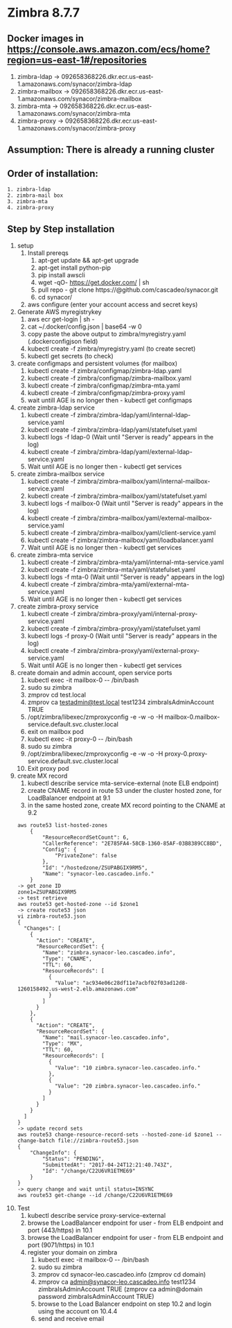 # Zimbra 8.7.7

## Docker images in https://console.aws.amazon.com/ecs/home?region=us-east-1#/repositories
1. zimbra-ldap -> 092658368226.dkr.ecr.us-east-1.amazonaws.com/synacor/zimbra-ldap
2. zimbra-mailbox -> 092658368226.dkr.ecr.us-east-1.amazonaws.com/synacor/zimbra-mailbox
3. zimbra-mta -> 092658368226.dkr.ecr.us-east-1.amazonaws.com/synacor/zimbra-mta
4. zimbra-proxy -> 092658368226.dkr.ecr.us-east-1.amazonaws.com/synacor/zimbra-proxy

## Assumption: There is already a running cluster

## Order of installation:
	1. zimbra-ldap
	2. zimbra-mail box
	3. zimbra-mta
	4. zimbra-proxy


## Step by Step installation
1. setup
	1. Install prereqs
		1. apt-get update && apt-get upgrade
		2. apt-get install python-pip
		3. pip install awscli
		4. wget -qO- https://get.docker.com/ | sh
		5. pull repo - git clone https://<git-user>@github.com/cascadeo/synacor.git
		6. cd synacor/
	2. aws configure (enter your account access and secret keys)
2. Generate AWS myregistrykey
	1. aws ecr get-login | sh -
	2. cat ~/.docker/config.json | base64 -w 0
	3. copy paste the above output to zimbra/myregistry.yaml (.dockerconfigjson field)
	4. kubectl create -f zimbra/myregistry.yaml (to create secret)
	5. kubectl get secrets (to check)
3. create configmaps and persistent volumes (for mailbox)
	1. kubectl create -f zimbra/configmap/zimbra-ldap.yaml
	2. kubectl create -f zimbra/configmap/zimbra-mailbox.yaml
	3. kubectl create -f zimbra/configmap/zimbra-mta.yaml
	4. kubectl create -f zimbra/configmap/zimbra-proxy.yaml
	5. wait untill AGE is no longer <invalid> then - kubectl get configmaps
4. create zimbra-ldap service
	1. kubectl create -f zimbra/zimbra-ldap/yaml/internal-ldap-service.yaml
	2. kubectl create -f zimbra/zimbra-ldap/yaml/statefulset.yaml
	3. kubectl logs -f ldap-0 (Wait until "Server is ready" appears in the log)
	4. kubectl create -f zimbra/zimbra-ldap/yaml/external-ldap-service.yaml
	5. Wait until AGE is no longer <invalid> then - kubectl get services
5. create zimbra-mailbox service
	1. kubectl create -f zimbra/zimbra-mailbox/yaml/internal-mailbox-service.yaml
	2. kubectl create -f zimbra/zimbra-mailbox/yaml/statefulset.yaml
	3. kubectl logs -f mailbox-0 (Wait until "Server is ready" appears in the log)
	4. kubectl create -f zimbra/zimbra-mailbox/yaml/external-mailbox-service.yaml
	5. kubectl create -f zimbra/zimbra-mailbox/yaml/client-service.yaml
	6. kubectl create -f zimbra/zimbra-mailbox/yaml/loadbalancer.yaml
	7. Wait until AGE is no longer <invalid> then - kubectl get services
6. create zimbra-mta service
	1. kubectl create -f zimbra/zimbra-mta/yaml/internal-mta-service.yaml
	2. kubectl create -f zimbra/zimbra-mta/yaml/statefulset.yaml
	3. kubectl logs -f mta-0 (Wait until "Server is ready" appears in the log)
	4. kubectl create -f zimbra/zimbra-mta/yaml/external-mta-service.yaml
	5. Wait until AGE is no longer <invalid> then - kubectl get services
7. create zimbra-proxy service
	1. kubectl create -f zimbra/zimbra-proxy/yaml/internal-proxy-service.yaml
	2. kubectl create -f zimbra/zimbra-proxy/yaml/statefulset.yaml
	3. kubectl logs -f proxy-0 (Wait until "Server is ready" appears in the log)
	4. kubectl create -f zimbra/zimbra-proxy/yaml/external-proxy-service.yaml
	5. Wait until AGE is no longer <invalid> then - kubectl get services
8. create domain and admin account, open service ports
	1. kubectl exec -it mailbox-0 -- /bin/bash
	2. sudo su zimbra
	3. zmprov cd test.local
	4. zmprov ca testadmin@test.local test1234 zimbraIsAdminAccount TRUE
	5. /opt/zimbra/libexec/zmproxyconfig -e -w -o -H mailbox-0.mailbox-service.default.svc.cluster.local
	6. exit on mailbox pod
	7. kubectl exec -it proxy-0 -- /bin/bash
	8. sudo su zimbra
	9. /opt/zimbra/libexec/zmproxyconfig -e -w -o -H proxy-0.proxy-service.default.svc.cluster.local
	10. Exit proxy pod
9. create MX record
	1. kubectl describe service mta-service-external (note ELB endpoint)
	2. create CNAME record in route 53 under the cluster hosted zone, for LoadBalancer endpoint at 9.1
	3. in the same hosted zone, create MX record pointing to the CNAME at 9.2
	```
	aws route53 list-hosted-zones
        {
            "ResourceRecordSetCount": 6,
            "CallerReference": "2E785FA4-58CB-1360-85AF-03B8389CC8BD",
            "Config": {
                "PrivateZone": false
            },
            "Id": "/hostedzone/ZSUPABGIX9RM5",
            "Name": "synacor-leo.cascadeo.info."
        }
	-> get zone ID
	zone1=ZSUPABGIX9RM5
	-> test retrieve
	aws route53 get-hosted-zone --id $zone1
	-> create route53 json
	vi zimbra-route53.json
	{
	  "Changes": [
	    {
	      "Action": "CREATE",
	      "ResourceRecordSet": {
	        "Name": "zimbra.synacor-leo.cascadeo.info",
	        "Type": "CNAME",
	        "TTL": 60,
	        "ResourceRecords": [
	          {
	            "Value": "ac934e06c28df11e7acbf02f03ad12d8-1260158492.us-west-2.elb.amazonaws.com"
	          }
	        ]
	      }
	    },
	    {
	      "Action": "CREATE",
	      "ResourceRecordSet": {
	        "Name": "mail.synacor-leo.cascadeo.info",
	        "Type": "MX",
	        "TTL": 60,
	        "ResourceRecords": [
	          {
	            "Value": "10 zimbra.synacor-leo.cascadeo.info."
	          },
	          {
	            "Value": "20 zimbra.synacor-leo.cascadeo.info."
	          }
	        ]
	      }
	    }
	  ]
	}
	-> update record sets
	aws route53 change-resource-record-sets --hosted-zone-id $zone1 --change-batch file://zimbra-route53.json
	{
	    "ChangeInfo": {
	        "Status": "PENDING",
	        "SubmittedAt": "2017-04-24T12:21:40.743Z",
	        "Id": "/change/C22U6VR1ETME69"
	    }
	}
	-> query change and wait until status=INSYNC
	aws route53 get-change --id /change/C22U6VR1ETME69
	```
10. Test
	1. kubectl describe service proxy-service-external
	2. browse the LoadBalancer endpoint for user - from ELB endpoint and port (443/https) in 10.1
	3. browse the LoadBalancer endpoint for user - from ELB endpoint and port (9071/https) in 10.1
	4. register your domain on zimbra
		1. kubectl exec -it mailbox-0 -- /bin/bash
		2. sudo su zimbra
		3. zmprov cd synacor-leo.cascadeo.info (zmprov cd domain)
		4. zmprov ca admin@synacor-leo.cascadeo.info test1234 zimbraIsAdminAccount TRUE (zmprov ca admin@domain password zimbraIsAdminAccount TRUE)
		5. browse to the Load Balancer endpoint on step 10.2 and login using the account on 10.4.4
		6. send and receive email
